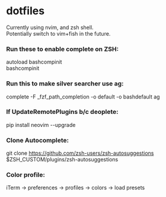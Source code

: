 # dotfiles

Currently using nvim, and zsh shell.  
Potentially switch to vim+fish in the future.  


### Run these to enable complete on ZSH:  
autoload bashcompinit  
bashcompinit  


### Run this to make silver searcher use ag:  
complete -F _fzf_path_completion -o default -o bashdefault ag  


### If UpdateRemotePlugins b/c deoplete:  
pip install neovim --upgrade


### Clone Autocomplete:  
git clone https://github.com/zsh-users/zsh-autosuggestions $ZSH_CUSTOM/plugins/zsh-autosuggestions  


### Color profile:  
iTerm → preferences → profiles → colors → load presets
